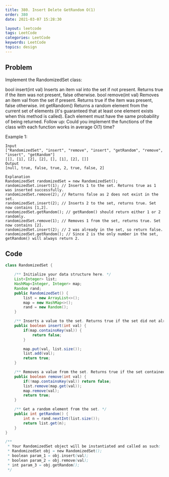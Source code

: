 ```yaml
---
title: 380. Insert Delete GetRandom O(1)
order: 380
date: 2021-03-07 15:28:30

layout: leetcode
tags: LeetCode
categories: LeetCode
keywords: LeetCode
topics: design
---
```


## Problem

Implement the RandomizedSet class:

bool insert(int val) Inserts an item val into the set if not present. Returns true if the item was not present, false otherwise.
bool remove(int val) Removes an item val from the set if present. Returns true if the item was present, false otherwise.
int getRandom() Returns a random element from the current set of elements (it's guaranteed that at least one element exists when this method is called). Each element must have the same probability of being returned.
Follow up: Could you implement the functions of the class with each function works in average O(1) time?

Example 1:

```
Input
["RandomizedSet", "insert", "remove", "insert", "getRandom", "remove", "insert", "getRandom"]
[[], [1], [2], [2], [], [1], [2], []]
Output
[null, true, false, true, 2, true, false, 2]

Explanation
RandomizedSet randomizedSet = new RandomizedSet();
randomizedSet.insert(1); // Inserts 1 to the set. Returns true as 1 was inserted successfully.
randomizedSet.remove(2); // Returns false as 2 does not exist in the set.
randomizedSet.insert(2); // Inserts 2 to the set, returns true. Set now contains [1,2].
randomizedSet.getRandom(); // getRandom() should return either 1 or 2 randomly.
randomizedSet.remove(1); // Removes 1 from the set, returns true. Set now contains [2].
randomizedSet.insert(2); // 2 was already in the set, so return false.
randomizedSet.getRandom(); // Since 2 is the only number in the set, getRandom() will always return 2.
```

## Code

```java
class RandomizedSet {

    /** Initialize your data structure here. */
    List<Integer> list;
    HashMap<Integer, Integer> map;
    Random rand;
    public RandomizedSet() {
        list = new ArrayList<>();
        map = new HashMap<>();
        rand = new Random();
    }

    /** Inserts a value to the set. Returns true if the set did not already contain the specified element. */
    public boolean insert(int val) {
        if(map.containsKey(val)) {
            return false;
        }

        map.put(val, list.size());
        list.add(val);
        return true;
    }

    /** Removes a value from the set. Returns true if the set contained the specified element. */
    public boolean remove(int val) {
        if(!map.containsKey(val)) return false;
        list.remove(map.get(val));
        map.remove(val);
        return true;
    }

    /** Get a random element from the set. */
    public int getRandom() {
        int n = rand.nextInt(list.size());
        return list.get(n);
    }
}

/**
 * Your RandomizedSet object will be instantiated and called as such:
 * RandomizedSet obj = new RandomizedSet();
 * boolean param_1 = obj.insert(val);
 * boolean param_2 = obj.remove(val);
 * int param_3 = obj.getRandom();
 */
```
